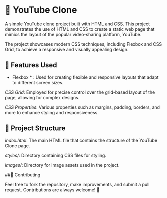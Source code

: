 # 🎥 YouTube Clone

A simple YouTube clone project built with HTML and CSS. This project demonstrates the use of HTML and CSS to create a static web page that mimics the layout of the popular video-sharing platform, YouTube. 

The project showcases modern CSS techniques, including Flexbox and CSS Grid, to achieve a responsive and visually appealing design.


## 🧩 Features Used

* Flexbox * : Used for creating flexible and responsive layouts that adapt to different screen sizes.

*CSS Grid*: Employed for precise control over the grid-based layout of the page, allowing for complex designs.

*CSS Properties*: Various properties such as margins, padding, borders, and more to enhance styling and responsiveness.

## 📁 Project Structure

*index.html*: The main HTML file that contains the structure of the YouTube Clone page.

*styles/*: Directory containing CSS files for styling.

*images/*: Directory for image assets used in the project.

##🤝 Contributing

Feel free to fork the repository, make improvements, and submit a pull request. Contributions are always welcome! 🙌
